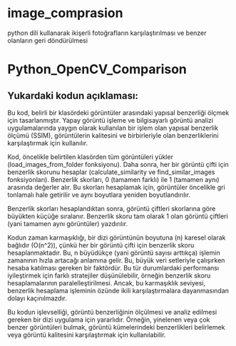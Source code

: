 # image_comprasion
python dili kullanarak ikişerli fotoğrafların karşılaştırılması ve benzer olanların geri döndürülmesi

# Python_OpenCV_Comparison
<h2>Yukardaki kodun açıklaması:</h2>
  <p>
Bu kod, belirli bir klasördeki görüntüler arasındaki yapısal benzerliği ölçmek için tasarlanmıştır. Yapay görüntü işleme ve bilgisayarlı görüntü analizi uygulamalarında yaygın olarak kullanılan bir işlem olan yapısal benzerlik ölçümü (SSIM), görüntülerin kalitesini ve birbirleriyle olan benzerliklerini karşılaştırmak için kullanılır.

Kod, öncelikle belirtilen klasörden tüm görüntüleri yükler (load_images_from_folder fonksiyonu). Daha sonra, her bir görüntü çifti için benzerlik skorunu hesaplar (calculate_similarity ve find_similar_images fonksiyonları). Benzerlik skorları, 0 (tamamen farklı) ile 1 (tamamen aynı) arasında değerler alır. Bu skorları hesaplamak için, görüntüler öncelikle gri tonlamalı hale getirilir ve aynı boyutlara yeniden boyutlandırılır.

Benzerlik skorları hesaplandıktan sonra, görüntü çiftleri skorlarına göre büyükten küçüğe sıralanır. Benzerlik skoru tam olarak 1 olan görüntü çiftleri (yani tamamen aynı görüntüler) yazdırılır.

Kodun zaman karmaşıklığı, bir dizi görüntünün boyutuna (n) karesel olarak bağlıdır (O(n^2)), çünkü her bir görüntü çifti için benzerlik skoru hesaplanmaktadır. Bu, n büyüdükçe (yani görüntü sayısı arttıkça) işlemin zamanının hızla artacağı anlamına gelir. Bu, büyük veri setleriyle çalışırken hesaba katılması gereken bir faktördür. Bu tür durumlardaki performansı iyileştirmek için farklı stratejiler düşünülebilir, örneğin benzerlik skoru hesaplamalarının paralelleştirilmesi. Ancak, bu karmaşıklık seviyesi, benzerlik hesaplama işleminin özünde ikili karşılaştırmalara dayanmasından dolayı kaçınılmazdır.

Bu kodun işlevselliği, görüntü benzerliğinin ölçülmesi ve analiz edilmesi gereken bir dizi uygulama için yararlıdır. Örneğin, yinelenen veya çok benzer görüntüleri bulmak, görüntü kümelerindeki benzerlikleri belirlemek veya görüntü kalitesini karşılaştırmak için kullanılabilir.</p>

